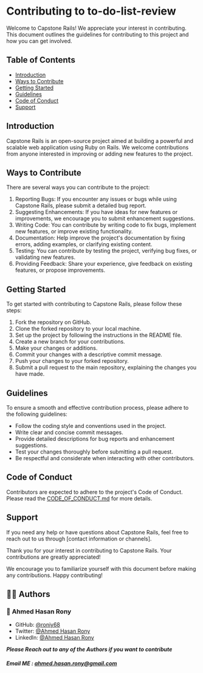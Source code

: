 # Contributing to to-do-list-review

Welcome to Capstone Rails! We appreciate your interest in contributing. This document outlines the guidelines for contributing to this project and how you can get involved.

## Table of Contents

- [Introduction](#introduction)
- [Ways to Contribute](#ways-to-contribute)
- [Getting Started](#getting-started)
- [Guidelines](#guidelines)
- [Code of Conduct](#code-of-conduct)
- [Support](#support)

## Introduction

Capstone Rails is an open-source project aimed at building a powerful and scalable web application using Ruby on Rails. We welcome contributions from anyone interested in improving or adding new features to the project.

## Ways to Contribute

There are several ways you can contribute to the project:

1. Reporting Bugs: If you encounter any issues or bugs while using Capstone Rails, please submit a detailed bug report.
2. Suggesting Enhancements: If you have ideas for new features or improvements, we encourage you to submit enhancement suggestions.
3. Writing Code: You can contribute by writing code to fix bugs, implement new features, or improve existing functionality.
4. Documentation: Help improve the project's documentation by fixing errors, adding examples, or clarifying existing content.
5. Testing: You can contribute by testing the project, verifying bug fixes, or validating new features.
6. Providing Feedback: Share your experience, give feedback on existing features, or propose improvements.

## Getting Started

To get started with contributing to Capstone Rails, please follow these steps:

1. Fork the repository on GitHub.
2. Clone the forked repository to your local machine.
3. Set up the project by following the instructions in the README file.
4. Create a new branch for your contributions.
5. Make your changes or additions.
6. Commit your changes with a descriptive commit message.
7. Push your changes to your forked repository.
8. Submit a pull request to the main repository, explaining the changes you have made.

## Guidelines

To ensure a smooth and effective contribution process, please adhere to the following guidelines:

- Follow the coding style and conventions used in the project.
- Write clear and concise commit messages.
- Provide detailed descriptions for bug reports and enhancement suggestions.
- Test your changes thoroughly before submitting a pull request.
- Be respectful and considerate when interacting with other contributors.

## Code of Conduct

Contributors are expected to adhere to the project's Code of Conduct. Please read the [CODE_OF_CONDUCT.md](link/to/CODE_OF_CONDUCT.md) for more details.

## Support

If you need any help or have questions about Capstone Rails, feel free to reach out to us through [contact information or channels].

Thank you for your interest in contributing to Capstone Rails. Your contributions are greatly appreciated!

We encourage you to familiarize yourself with this document before making any contributions. Happy contributing!

## 👨‍💻 Authors <a name=author></a>


### 👤 **Ahmed Hasan Rony**

- GitHub: [@roniy68](https://github.com/roniy68)
- Twitter: [@Ahmed Hasan Rony](https://twitter.com/ahroniy)
- LinkedIn: [@Ahmed Hasan Rony](https://www.linkedin.com/in/ahroniy/)


**_Please Reach out to any of the Authors if you want to contribute_**

##### Email ME : [ahmed.hasan.rony@gmail.com](mailto:ahmed.hasan.rony@gmail.com)

